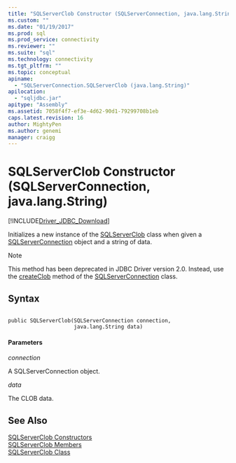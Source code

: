 ```yaml
---
title: "SQLServerClob Constructor (SQLServerConnection, java.lang.String) | Microsoft Docs"
ms.custom: ""
ms.date: "01/19/2017"
ms.prod: sql
ms.prod_service: connectivity
ms.reviewer: ""
ms.suite: "sql"
ms.technology: connectivity
ms.tgt_pltfrm: ""
ms.topic: conceptual
apiname: 
  - "SQLServerConnection.SQLServerClob (java.lang.String)"
apilocation: 
  - "sqljdbc.jar"
apitype: "Assembly"
ms.assetid: 7058f4f7-ef3e-4d62-90d1-79299708b1eb
caps.latest.revision: 16
author: MightyPen
ms.author: genemi
manager: craigg
---
```

# SQLServerClob Constructor (SQLServerConnection, java.lang.String)
[!INCLUDE[Driver_JDBC_Download](../../../includes/driver_jdbc_download.md)]

  Initializes a new instance of the [SQLServerClob](../../../connect/jdbc/reference/sqlserverclob-class.md) class when given a [SQLServerConnection](../../../connect/jdbc/reference/sqlserverconnection-class.md) object and a string of data.  
  
> [!NOTE]  
>  This method has been deprecated in JDBC Driver version 2.0. Instead, use the [createClob](../../../connect/jdbc/reference/createclob-method-sqlserverconnection.md) method of the [SQLServerConnection](../../../connect/jdbc/reference/sqlserverconnection-class.md) class.  
  
## Syntax  
  
```  
  
public SQLServerClob(SQLServerConnection connection,  
                     java.lang.String data)  
```  
  
#### Parameters  
 *connection*  
  
 A SQLServerConnection object.  
  
 *data*  
  
 The CLOB data.  
  
## See Also  
 [SQLServerClob Constructors](../../../connect/jdbc/reference/sqlserverclob-constructors.md)   
 [SQLServerClob Members](../../../connect/jdbc/reference/sqlserverclob-members.md)   
 [SQLServerClob Class](../../../connect/jdbc/reference/sqlserverclob-class.md)  
  
  
